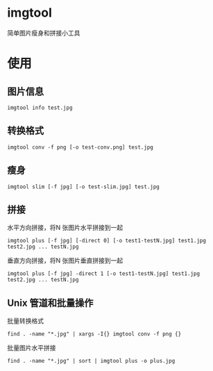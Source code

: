 # imgtool
简单图片瘦身和拼接小工具

# 使用

## 图片信息
```
imgtool info test.jpg
```

## 转换格式
```
imgtool conv -f png [-o test-conv.png] test.jpg
```

## 瘦身
```
imgtool slim [-f jpg] [-o test-slim.jpg] test.jpg 
```

## 拼接
水平方向拼接，将N 张图片水平拼接到一起
```
imgtool plus [-f jpg] [-direct 0] [-o test1-testN.jpg] test1.jpg test2.jpg ... testN.jpg 
```

垂直方向拼接，将N 张图片垂直拼接到一起
```
imgtool plus [-f jpg] -direct 1 [-o test1-testN.jpg] test1.jpg test2.jpg ... testN.jpg
```

## Unix 管道和批量操作
批量转换格式
```
find . -name "*.jpg" | xargs -I{} imgtool conv -f png {}
```

批量图片水平拼接
```
find . -name "*.jpg" | sort | imgtool plus -o plus.jpg
```